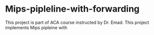 # Mips-pipleline-with-forwarding
This project is part of ACA course instructed by Dr. Emad. This project implements Mips pipleine with
